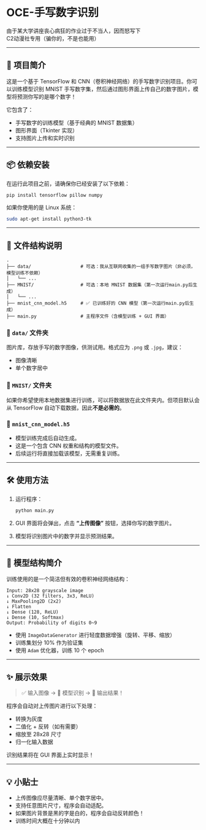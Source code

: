

# OCE-手写数字识别

由于某大学讲座丧心病狂的作业过于不当人，因而怒写下<br>
C2动漫社专用（骗你的，不是也能用）

---

## 🧠 项目简介

这是一个基于 TensorFlow 和 CNN（卷积神经网络）的手写数字识别项目。你可以训练模型识别 MNIST 手写数字集，然后通过图形界面上传自己的数字图片，模型将预测你写的是哪个数字！

它包含了：
- 手写数字的训练模型（基于经典的 MNIST 数据集）
- 图形界面（Tkinter 实现）
- 支持图片上传和实时识别

---

## 📦 依赖安装

在运行此项目之前，请确保你已经安装了以下依赖：

```bash
pip install tensorflow pillow numpy
````

如果你使用的是 Linux 系统：

```bash
sudo apt-get install python3-tk
```

---

## 📁 文件结构说明

```plaintext
.
├── data/                  # 可选：我从互联网收集的一组手写数字图片（非必须，模型训练不依赖）
│   └── ...               
├── MNIST/                 # 可选：本地 MNIST 数据集（第一次运行main.py后生成）
│   └── ...                
├── mnist_cnn_model.h5     # ✅ 已训练好的 CNN 模型（第一次运行main.py后生成）
├── main.py                # 主程序文件（含模型训练 + GUI 界面）
```

### 📂 `data/` 文件夹

图片库，存放手写的数字图像，供测试用。格式应为 `.png` 或 `.jpg`，建议：

* 图像清晰
* 单个数字居中


### 📂 `MNIST/` 文件夹


如果你希望使用本地数据集进行训练，可以将数据放在此文件夹内。但项目默认会从 TensorFlow 自动下载数据，因此**不是必需的**。

### 📄 `mnist_cnn_model.h5`

* 模型训练完成后自动生成。
* 这是一个包含 CNN 权重和结构的模型文件。
* 后续运行将直接加载该模型，无需重复训练。

---

## 🛠️ 使用方法

1. 运行程序：

   ```bash
   python main.py
   ```

2. GUI 界面将会弹出，点击 **“上传图像”** 按钮，选择你写的数字图片。

3. 模型将识别图片中的数字并显示预测结果。

---

## 🧪 模型结构简介

训练使用的是一个简洁但有效的卷积神经网络结构：

```text
Input: 28x28 grayscale image
↓ Conv2D (32 filters, 3x3, ReLU)
↓ MaxPooling2D (2x2)
↓ Flatten
↓ Dense (128, ReLU)
↓ Dense (10, Softmax)
Output: Probability of digits 0~9
```

* 使用 `ImageDataGenerator` 进行轻度数据增强（旋转、平移、缩放）
* 训练集划分 10% 作为验证集
* 使用 `Adam` 优化器，训练 10 个 epoch

---

## ✨ 展示效果

> ✅ 输入图像 → 🤖 模型识别 → 🎉 输出结果！

程序会自动对上传图片进行以下处理：

* 转换为灰度
* 二值化 + 反转（如有需要）
* 缩放至 28x28 尺寸
* 归一化输入数据

识别结果将在 GUI 界面上实时显示！

---

## 💡 小贴士

* 上传图像应尽量清晰、单个数字居中。
* 支持任意图片尺寸，程序会自动适配。
* 如果图片背景是黑的字是白的，程序会自动反转颜色！
* 训练时间大概在十分钟以内
